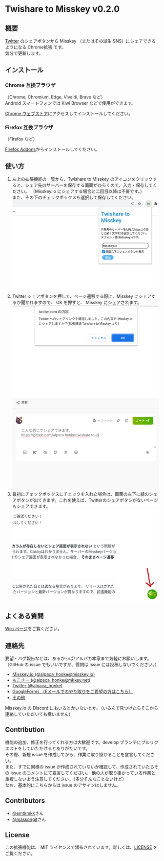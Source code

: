 # Twishare to Misskey v0.2.0  

## 概要

[Twitter](https://twitter.com/) のシェアボタンから Misskey （またはその派生 SNS）にシェアできるようになる Chrome拡張 です。  
気分で更新します。  

## インストール

### Chrome 互換ブラウザ

（Chrome, Chromium, Edge, Vivaldi, Brave など）  
Android スマートフォンでは Kiwi Browser などで使用ができます。  

[Chrome ウェブストア](https://chrome.google.com/webstore/detail/twishare-to-misskey/fbaifpppndnlbbjcbjdfgbdkoibnipjb)にアクセスしてインストールしてください。  

### Firefox 互換ブラウザ  

（Firefox など）  

[Firefox Addons](https://addons.firefox.org/ja/firefox/addon/twishare-to-misskey/)からインストールしてください。  

## 使い方

1. 左上の拡張機能の一覧から、Twishare to Misskey のアイコンをクリックすると、シェア先のサーバーを保存する画面がひらくので、入力・保存してください。
（Misskey.io にシェアする場合と二回目以降は不要です。）  
また、その下のチェックボックスも選択して保存してください。  
![option_ui.png](images/option_ui.png)
1. Twitter シェアボタンを押して、ページ遷移する際に、Misskey にシェアするか聞かれますので、 OK を押すと、 Misskey にシェアされます。  
![popup.png](images/popup.png)
![share.png](images/share.png)
1. 最初にチェックボックスにチェックを入れた場合は、画面の左下に緑のシェアボタンが出てきます。これを使えば、Twitterのシェアボタンがないページもシェアできます。  
![floating.png](images/floationg.png)

## よくある質問

[Wiki ページ](https://github.com/alpaca-honke/twishare-to-misskey/wiki/よくある質問)をご覧ください。  

## 連絡先

要望・バグ報告などは、あるかっぱ/アルパカ本家まで気軽にお願いします。  
（GitHub の issue でもいいですが、質問は issue には投稿しないでください。）

- [Misskey.io (@alpaca_honke@misskey.io)](https://misskey.io/@alpaca_honke)
- [もこきー (@alpaca_honke@mkkey.net)](https://mkkey.net/@alpaca_honke)
- [Twitter (@alpaca_honke)](https://twitter.com/alpaca_honke)
- [GoogleForms （Eメールでのやり取りをご希望の方はこちら）](https://docs.google.com/forms/d/e/1FAIpQLSdRuzAmGEqDV4RRd-70JKXD0lAHE6xjEp8Qp5-Jfut-ysQMYQ/viewform)
- [その他](https://alpaca-honke.github.io/)

Misskey.io の Discord にもいるとかいないとか。（いるんで見つけたらそこから連絡していただいても構いません）  

## Contribution

機能の追加、修正を行ってくれる方は大歓迎です。develop ブランチにプルリクエストをしていただけるとありがたいです。  
その際、新規 issue を作成してから、作業に取り掛かることを宣言してください。  
また、すでに同様の issue が作成されていないか確認して、作成されていたらその issue のコメントにて宣言してください。
他の人が取り掛かっている作業と重複しないよう注意してください。（多分そんなことないけど）  
なお、基本的にこちらからは issue のアサインはしません。  

## Contributors

- [@emtkmkk](https://github.com/emtkmkk)さん
- [@massongit](https://github.com/massongit)さん

## License

この拡張機能は、 MIT ライセンスで頒布されています。詳しくは、[LICENSE](LICENSE) をご覧ください。  
